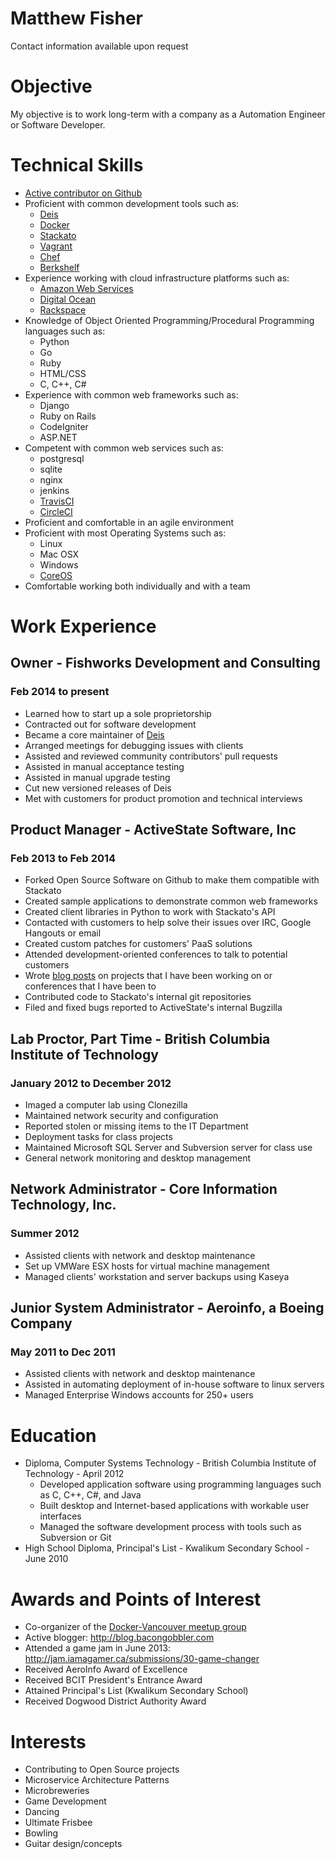 Matthew Fisher
==============

Contact information available upon request

# Objective

My objective is to work long-term with a company as a Automation Engineer or Software Developer.

# Technical Skills

* [Active contributor on Github](http://github.com/bacongobbler)
* Proficient with common development tools such as:
    * [Deis](http://deis.io)
    * [Docker](http://www.docker.io/)
    * [Stackato](http://www.activestate.com/stackato)
    * [Vagrant](http://www.vagrantup.com/)
    * [Chef](http://www.opscode.com/)
    * [Berkshelf](http://berkshelf.com/)
* Experience working with cloud infrastructure platforms such as:
    * [Amazon Web Services](http://aws.amazon.com/)
    * [Digital Ocean](https://www.digitalocean.com/)
    * [Rackspace](http://www.rackspace.com/)
* Knowledge of Object Oriented Programming/Procedural Programming languages such as:
    * Python
    * Go
    * Ruby
    * HTML/CSS
    * C, C++, C#
* Experience with common web frameworks such as:
    * Django
    * Ruby on Rails
    * CodeIgniter
    * ASP.NET
* Competent with common web services such as:
    * postgresql
    * sqlite
    * nginx
    * jenkins
    * [TravisCI](https://travis-ci.org/)
    * [CircleCI](https://circleci.com/)
* Proficient and comfortable in an agile environment
* Proficient with most Operating Systems such as:
    * Linux
    * Mac OSX
    * Windows
    * [CoreOS](https://coreos.com)
* Comfortable working both individually and with a team

# Work Experience

## Owner - Fishworks Development and Consulting
### Feb 2014 to present

* Learned how to start up a sole proprietorship
* Contracted out for software development
* Became a core maintainer of [Deis](http://deis.io/)
* Arranged meetings for debugging issues with clients
* Assisted and reviewed community contributors' pull requests
* Assisted in manual acceptance testing
* Assisted in manual upgrade testing
* Cut new versioned releases of Deis
* Met with customers for product promotion and technical interviews

## Product Manager - ActiveState Software, Inc
### Feb 2013 to Feb 2014

* Forked Open Source Software on Github to make them compatible with Stackato
* Created sample applications to demonstrate common web frameworks
* Created client libraries in Python to work with Stackato's API
* Contacted with customers to help solve their issues over IRC, Google Hangouts or email
* Created custom patches for customers' PaaS solutions
* Attended development-oriented conferences to talk to potential customers
* Wrote [blog posts](http://www.activestate.com/blog/authors/matthewf) on projects that I have been working on or conferences that I have been to
* Contributed code to Stackato's internal git repositories
* Filed and fixed bugs reported to ActiveState's internal Bugzilla

## Lab Proctor, Part Time - British Columbia Institute of Technology
### January 2012 to December 2012

* Imaged a computer lab using Clonezilla
* Maintained network security and configuration
* Reported stolen or missing items to the IT Department
* Deployment tasks for class projects
* Maintained Microsoft SQL Server and Subversion server for class use
* General network monitoring and desktop management

## Network Administrator - Core Information Technology, Inc.
### Summer 2012

* Assisted clients with network and desktop maintenance
* Set up VMWare ESX hosts for virtual machine management
* Managed clients' workstation and server backups using Kaseya

## Junior System Administrator - Aeroinfo, a Boeing Company
### May 2011 to Dec 2011

* Assisted clients with network and desktop maintenance
* Assisted in automating deployment of in-house software to linux servers
* Managed Enterprise Windows accounts for 250+ users

# Education

* Diploma, Computer Systems Technology - British Columbia Institute of Technology - April 2012
    * Developed application software using programming languages such as C, C++, C#, and Java
    * Built desktop and Internet-based applications with workable user interfaces
    * Managed the software development process with tools such as Subversion or Git
* High School Diploma, Principal's List - Kwalikum Secondary School - June 2010

# Awards and Points of Interest

* Co-organizer of the [Docker-Vancouver meetup group](http://www.meetup.com/Docker-vancouver/)
* Active blogger: http://blog.bacongobbler.com
* Attended a game jam in June 2013: http://jam.iamagamer.ca/submissions/30-game-changer
* Received AeroInfo Award of Excellence
* Received BCIT President's Entrance Award
* Attained Principal's List (Kwalikum Secondary School)
* Received Dogwood District Authority Award

# Interests

* Contributing to Open Source projects
* Microservice Architecture Patterns
* Microbreweries
* Game Development
* Dancing
* Ultimate Frisbee
* Bowling
* Guitar design/concepts
